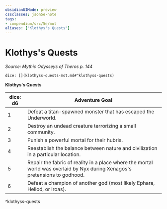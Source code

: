 ```yaml
---
obsidianUIMode: preview
cssclasses: json5e-note
tags:
- compendium/src/5e/mot
aliases: ["Klothys's Quests"]
---
```

# Klothys's Quests
*Source: Mythic Odysseys of Theros p. 144* 

`dice: [](klothyss-quests-mot.md#^klothyss-quests)`

**Klothys's Quests**

| dice: d6 | Adventure Goal |
|----------|----------------|
| 1 | Defeat a titan-spawned monster that has escaped the Underworld. |
| 2 | Destroy an undead creature terrorizing a small community. |
| 3 | Punish a powerful mortal for their hubris. |
| 4 | Reestablish the balance between nature and civilization in a particular location. |
| 5 | Repair the fabric of reality in a place where the mortal world was overlaid by Nyx during Xenagos's pretensions to godhood. |
| 6 | Defeat a champion of another god (most likely Ephara, Heliod, or Iroas). |
^klothyss-quests